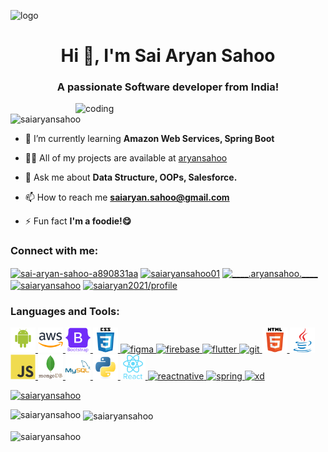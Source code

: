 ![logo](https://github.com/saiaryansahoo/saiaryansahoo/blob/main/Black%20and%20%20White%20Gradient%20Personal%20LinkedIn%20Banner%20(2).png)



<h1 align="center">Hi 👋, I'm Sai Aryan Sahoo</h1>

<h3 align="center">A passionate Software developer from India!</h3>
<img align="right" alt="coding" width="400" src="https://github.com/saiaryansahoo/saiaryansahoo/blob/main/GIF.gif">

<p align="left"> <img src="https://komarev.com/ghpvc/?username=saiaryansahoo&label=Profile%20views&color=0e75b6&style=flat" alt="saiaryansahoo" /> </p>

- 🌱 I’m currently learning **Amazon Web Services, Spring Boot**

- 👨‍💻 All of my projects are available at [aryansahoo](https://www.aryansahoo.me)

- 💬 Ask me about **Data Structure, OOPs, Salesforce.**

- 📫 How to reach me **saiaryan.sahoo@gmail.com**

- ⚡ Fun fact **I'm a foodie!😋**

<h3 align="left">Connect with me:</h3>
<p align="left">
<a href="https://linkedin.com/in/sai-aryan-sahoo-a890831aa" target="blank"><img align="center" src="https://raw.githubusercontent.com/rahuldkjain/github-profile-readme-generator/master/src/images/icons/Social/linked-in-alt.svg" alt="sai-aryan-sahoo-a890831aa" height="30" width="40" /></a>
<a href="https://twitter.com/saiaryansahoo01" target="blank"><img align="center" src="https://raw.githubusercontent.com/rahuldkjain/github-profile-readme-generator/master/src/images/icons/Social/twitter.svg" alt="saiaryansahoo01" height="30" width="40" /></a>
<a href="https://instagram.com/____.aryansahoo.____" target="blank"><img align="center" src="https://raw.githubusercontent.com/rahuldkjain/github-profile-readme-generator/master/src/images/icons/Social/instagram.svg" alt="____.aryansahoo.____" height="30" width="40" /></a>
<a href="https://www.leetcode.com/saiaryansahoo" target="blank"><img align="center" src="https://raw.githubusercontent.com/rahuldkjain/github-profile-readme-generator/master/src/images/icons/Social/leet-code.svg" alt="saiaryansahoo" height="30" width="40" /></a>
<a href="https://auth.geeksforgeeks.org/user/saiaryan2021/profile" target="blank"><img align="center" src="https://raw.githubusercontent.com/rahuldkjain/github-profile-readme-generator/master/src/images/icons/Social/geeks-for-geeks.svg" alt="saiaryan2021/profile" height="30" width="40" /></a>
</p>

<h3 align="left">Languages and Tools:</h3>
<p align="left"> <a href="https://developer.android.com" target="_blank" rel="noreferrer"> <img src="https://raw.githubusercontent.com/devicons/devicon/master/icons/android/android-original-wordmark.svg" alt="android" width="40" height="40"/> </a> <a href="https://aws.amazon.com" target="_blank" rel="noreferrer"> <img src="https://raw.githubusercontent.com/devicons/devicon/master/icons/amazonwebservices/amazonwebservices-original-wordmark.svg" alt="aws" width="40" height="40"/> </a> <a href="https://getbootstrap.com" target="_blank" rel="noreferrer"> <img src="https://raw.githubusercontent.com/devicons/devicon/master/icons/bootstrap/bootstrap-plain-wordmark.svg" alt="bootstrap" width="40" height="40"/> </a> <a href="https://www.w3schools.com/css/" target="_blank" rel="noreferrer"> <img src="https://raw.githubusercontent.com/devicons/devicon/master/icons/css3/css3-original-wordmark.svg" alt="css3" width="40" height="40"/> </a> <a href="https://www.figma.com/" target="_blank" rel="noreferrer"> <img src="https://www.vectorlogo.zone/logos/figma/figma-icon.svg" alt="figma" width="40" height="40"/> </a> <a href="https://firebase.google.com/" target="_blank" rel="noreferrer"> <img src="https://www.vectorlogo.zone/logos/firebase/firebase-icon.svg" alt="firebase" width="40" height="40"/> </a> <a href="https://flutter.dev" target="_blank" rel="noreferrer"> <img src="https://www.vectorlogo.zone/logos/flutterio/flutterio-icon.svg" alt="flutter" width="40" height="40"/> </a> <a href="https://git-scm.com/" target="_blank" rel="noreferrer"> <img src="https://www.vectorlogo.zone/logos/git-scm/git-scm-icon.svg" alt="git" width="40" height="40"/> </a> <a href="https://www.w3.org/html/" target="_blank" rel="noreferrer"> <img src="https://raw.githubusercontent.com/devicons/devicon/master/icons/html5/html5-original-wordmark.svg" alt="html5" width="40" height="40"/> </a> <a href="https://www.java.com" target="_blank" rel="noreferrer"> <img src="https://raw.githubusercontent.com/devicons/devicon/master/icons/java/java-original.svg" alt="java" width="40" height="40"/> </a> <a href="https://developer.mozilla.org/en-US/docs/Web/JavaScript" target="_blank" rel="noreferrer"> <img src="https://raw.githubusercontent.com/devicons/devicon/master/icons/javascript/javascript-original.svg" alt="javascript" width="40" height="40"/> </a> <a href="https://www.mongodb.com/" target="_blank" rel="noreferrer"> <img src="https://raw.githubusercontent.com/devicons/devicon/master/icons/mongodb/mongodb-original-wordmark.svg" alt="mongodb" width="40" height="40"/> </a> <a href="https://www.mysql.com/" target="_blank" rel="noreferrer"> <img src="https://raw.githubusercontent.com/devicons/devicon/master/icons/mysql/mysql-original-wordmark.svg" alt="mysql" width="40" height="40"/> </a> <a href="https://www.python.org" target="_blank" rel="noreferrer"> <img src="https://raw.githubusercontent.com/devicons/devicon/master/icons/python/python-original.svg" alt="python" width="40" height="40"/> </a> <a href="https://reactjs.org/" target="_blank" rel="noreferrer"> <img src="https://raw.githubusercontent.com/devicons/devicon/master/icons/react/react-original-wordmark.svg" alt="react" width="40" height="40"/> </a> <a href="https://reactnative.dev/" target="_blank" rel="noreferrer"> <img src="https://reactnative.dev/img/header_logo.svg" alt="reactnative" width="40" height="40"/> </a> <a href="https://spring.io/" target="_blank" rel="noreferrer"> <img src="https://www.vectorlogo.zone/logos/springio/springio-icon.svg" alt="spring" width="40" height="40"/> </a> <a href="https://www.adobe.com/products/xd.html" target="_blank" rel="noreferrer"> <img src="https://cdn.worldvectorlogo.com/logos/adobe-xd.svg" alt="xd" width="40" height="40"/> </a> </p>

<p align="left"> <a href="https://github.com/ryo-ma/github-profile-trophy"><img src="https://github-profile-trophy.vercel.app/?username=saiaryansahoo" alt="saiaryansahoo" /></a> </p>

<p><img align="left" src="https://github-readme-stats.vercel.app/api/top-langs?username=saiaryansahoo&show_icons=true&locale=en&layout=compact" alt="saiaryansahoo" /></p>

<p>&nbsp;<img align="center" src="https://github-readme-stats.vercel.app/api?username=saiaryansahoo&show_icons=true&locale=en" alt="saiaryansahoo" /></p>

<p><img align="center" src="https://github-readme-streak-stats.herokuapp.com/?user=saiaryansahoo&" alt="saiaryansahoo" /></p>
